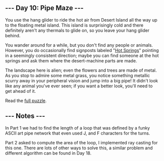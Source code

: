 ## --- Day 10: Pipe Maze ---
You use the hang glider to ride the hot air from Desert Island all the way up to the floating metal island. This island is surprisingly cold and there definitely aren't any thermals to glide on, so you leave your hang glider behind.

You wander around for a while, but you don't find any people or animals. However, you do occasionally find signposts labeled "[Hot Springs](https://en.wikipedia.org/wiki/Hot_spring)" pointing in a seemingly consistent direction; maybe you can find someone at the hot springs and ask them where the desert-machine parts are made.

The landscape here is alien; even the flowers and trees are made of metal. As you stop to admire some metal grass, you notice something metallic scurry away in your peripheral vision and jump into a big pipe! It didn't look like any animal you've ever seen; if you want a better look, you'll need to get ahead of it.

Read the [full puzzle](https://adventofcode.com/2023/day/10).

##  --- Notes ---
In Part 1 we had to find the length of a loop that was defined by a funky ASCII 
art pipe network that even used J, and F characters for the turns.

Part 2 asked to compute the area of the loop, I implemented ray casting 
for this one. There are lots of other ways to solve this, a similar problem 
and different algorithm can be found in Day 18.
